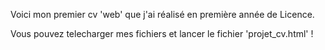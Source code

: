 Voici mon premier cv 'web' que j'ai réalisé en première année de Licence. 

Vous pouvez telecharger mes fichiers et lancer le fichier 'projet_cv.html' !
